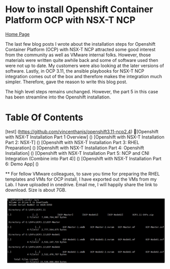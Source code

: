 # How to install Openshift Container Platform OCP with NSX-T NCP
[Home Page](https://github.com/vincenthanjs/openshift3.11-ncp2.4)



The last few blog posts I wrote about the installation steps for Openshift Container Platform (OCP) with NSX-T NCP attracted some good interest from the community as well as VMware internal folks. However, those materials were written quite awhile back and some of software used then were not up to date. My customers were also looking at the later versions of software. Lastly, in OCP 3.11, the ansible playbooks for NSX-T NCP integration comes out of the box and therefore makes the integration much simpler. Therefore, gave the reason to write this blog post.

The high level steps remains unchanged. However, the part 5 in this case has been streamline into the Openshift installation.

# Table Of Contents
[test] (https://github.com/vincenthanjs/openshift3.11-ncp2.4)
[Openshift with NSX-T Installation Part 1 Overview] ()
[Openshift with NSX-T Installation Part 2: NSX-T] ()
[Openshift with NSX-T Installation Part 3: RHEL Preparation] ()
[Openshift with NSX-T Installation Part 4: Openshift Installation] ()
[Openshift with NSX-T Installation Part 5: NCP and CNI Integration (Combine into Part 4)] ()
[Openshift with NSX-T Installation Part 6: Demo App] ()

** For fellow VMware colleagues, to save you time for preparing the RHEL templates and VMs for OCP install, I have exported out the VMs from my Lab. I have uploaded in onedrive. Email me, I will happily share the link to download. Size is about 7GB.

![](2019-10-28-18-53-50.png)